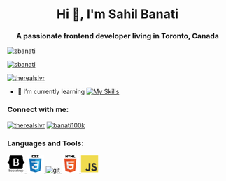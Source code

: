 
<h1 align="center">Hi 👋, I'm Sahil Banati</h1>
<h3 align="center">A passionate frontend developer living in Toronto, Canada</h3>

<p align="left"> <img src="https://komarev.com/ghpvc/?username=sbanati&label=Profile%20views&color=0e75b6&style=flat" alt="sbanati" /> </p>

<p align="left"> <a href="https://github.com/ryo-ma/github-profile-trophy"><img src="https://github-profile-trophy.vercel.app/?username=sbanati" alt="sbanati" /></a> </p>

<p align="left"> <a href="https://twitter.com/therealslvr" target="blank"><img src="https://img.shields.io/twitter/follow/therealslvr?logo=twitter&style=for-the-badge" alt="therealslvr" /></a> </p>

- 🌱 I’m currently learning [![My Skills](https://skillicons.dev/icons?i=html,css,js,mongodb,mysql,nodejs,react,tailwind)](https://skillicons.dev)

<h3 align="left">Connect with me:</h3>
<p align="left">
<a href="https://twitter.com/therealslvr" target="blank"><img align="center" src="https://raw.githubusercontent.com/rahuldkjain/github-profile-readme-generator/master/src/images/icons/Social/twitter.svg" alt="therealslvr" height="30" width="40" /></a>
<a href="https://instagram.com/banati100k" target="blank"><img align="center" src="https://raw.githubusercontent.com/rahuldkjain/github-profile-readme-generator/master/src/images/icons/Social/instagram.svg" alt="banati100k" height="30" width="40" /></a>
</p>

<h3 align="left">Languages and Tools:</h3>
<p align="left"> <a href="https://getbootstrap.com" target="_blank" rel="noreferrer"> <img src="https://raw.githubusercontent.com/devicons/devicon/master/icons/bootstrap/bootstrap-plain-wordmark.svg" alt="bootstrap" width="40" height="40"/> </a> <a href="https://www.w3schools.com/css/" target="_blank" rel="noreferrer"> <img src="https://raw.githubusercontent.com/devicons/devicon/master/icons/css3/css3-original-wordmark.svg" alt="css3" width="40" height="40"/> </a> <a href="https://git-scm.com/" target="_blank" rel="noreferrer"> <img src="https://www.vectorlogo.zone/logos/git-scm/git-scm-icon.svg" alt="git" width="40" height="40"/> </a> <a href="https://www.w3.org/html/" target="_blank" rel="noreferrer"> <img src="https://raw.githubusercontent.com/devicons/devicon/master/icons/html5/html5-original-wordmark.svg" alt="html5" width="40" height="40"/> </a> <a href="https://developer.mozilla.org/en-US/docs/Web/JavaScript" target="_blank" rel="noreferrer"> <img src="https://raw.githubusercontent.com/devicons/devicon/master/icons/javascript/javascript-original.svg" alt="javascript" width="40" height="40"/> </a> </p>
